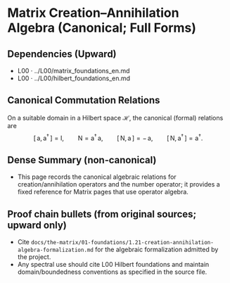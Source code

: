 # Matrix Creation–Annihilation Algebra (Canonical; Full Forms)

## Dependencies (Upward)
- L00 · ../L00/matrix_foundations_en.md
- L00 · ../L00/hilbert_foundations_en.md

## Canonical Commutation Relations
On a suitable domain in a Hilbert space $\mathcal{H}$, the canonical (formal) relations are
$$
[\,\mathsf{a},\mathsf{a}^{\dagger}\,] = \mathsf{I},\qquad \mathsf{N} = \mathsf{a}^{\dagger}\,\mathsf{a},\qquad [\,\mathsf{N},\mathsf{a}\,] = -\,\mathsf{a},\qquad [\,\mathsf{N},\mathsf{a}^{\dagger}\,] = \mathsf{a}^{\dagger}.
$$

## Dense Summary (non‑canonical)
- This page records the canonical algebraic relations for creation/annihilation operators and the number operator; it provides a fixed reference for Matrix pages that use operator algebra.

## Proof chain bullets (from original sources; upward only)
- Cite `docs/the-matrix/01-foundations/1.21-creation-annihilation-algebra-formalization.md` for the algebraic formalization admitted by the project.
- Any spectral use should cite L00 Hilbert foundations and maintain domain/boundedness conventions as specified in the source file.
